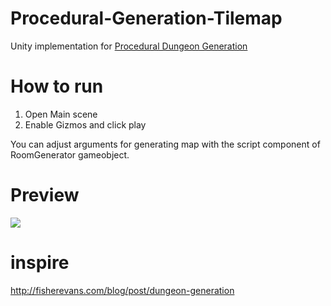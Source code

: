 # Procedural-Generation-Tilemap

Unity implementation for [Procedural Dungeon Generation](https://github.com/adonaac/blog/issues/7)

# How to run

1. Open Main scene
2. Enable Gizmos and click play

You can adjust arguments for generating map with the script component of RoomGenerator gameobject.


# Preview

![](https://raw.githubusercontent.com/robinxb/Procedural-Generation-Tilemap/master/example.gif)


# inspire

http://fisherevans.com/blog/post/dungeon-generation
